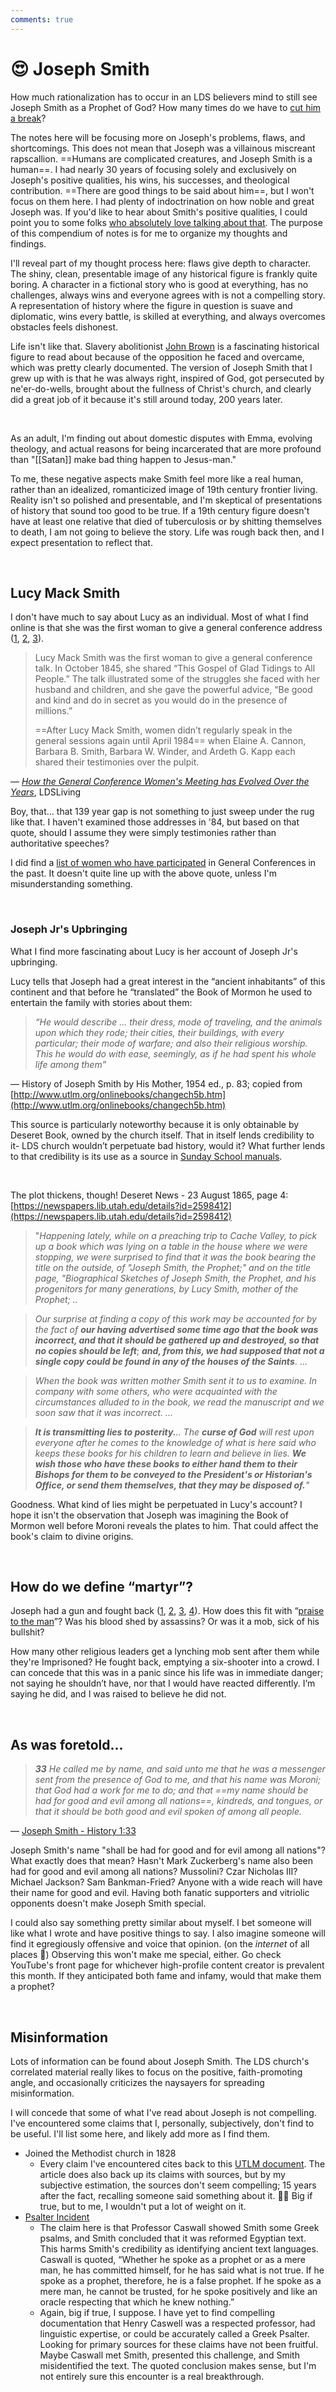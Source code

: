```yaml
---
comments: true
---
```

# 😍 Joseph Smith
How much rationalization has to occur in an LDS believers mind to still see Joseph Smith as a Prophet of God? How many times do we have to [cut him a break](https://www.churchofjesuschrist.org/study/general-conference/2015/10/faith-is-not-by-chance-but-by-choice?lang=eng&id=p17#p17)?

The notes here will be focusing more on Joseph's problems, flaws, and shortcomings. This does not mean that Joseph was a villainous miscreant rapscallion. ==Humans are complicated creatures, and Joseph Smith is a human==. I had nearly 30 years of focusing solely and exclusively on Joseph's positive qualities, his wins, his successes, and theological contribution. ==There are good things to be said about him==, but I won't focus on them here. I had plenty of indoctrination on how noble and great Joseph was. If you'd like to hear about Smith's positive qualities, I could point you to some folks [who absolutely love talking about that](https://www.churchofjesuschrist.org/comeuntochrist/contact-us). The purpose of this compendium of notes is for me to organize my thoughts and findings.

I'll reveal part of my thought process here: flaws give depth to character. The shiny, clean, presentable image of any historical figure is frankly quite boring. A character in a fictional story who is good at everything, has no challenges, always wins and everyone agrees with is not a compelling story. A representation of history where the figure in question is suave and diplomatic, wins every battle, is skilled at everything, and always overcomes obstacles feels dishonest.

Life isn't like that. Slavery abolitionist [John Brown](https://en.wikipedia.org/wiki/John_Brown_(abolitionist)) is a fascinating historical figure to read about because of the opposition he faced and overcame, which was pretty clearly documented. The version of Joseph Smith that I grew up with is that he was always right, inspired of God, got persecuted by ne'er-do-wells, brought about the fullness of Christ's church, and clearly did a great job of it because it's still around today, 200 years later. 

&nbsp;

As an adult, I'm finding out about domestic disputes with Emma, evolving theology, and actual reasons for being incarcerated that are more profound than "[[Satan]] make bad thing happen to Jesus-man."

To me, these negative aspects make Smith feel more like a real human, rather than an idealized, romanticized image of 19th century frontier living. Reality isn't so polished and presentable, and I'm skeptical of presentations of history that sound too good to be true. If a 19th century figure doesn't have at least one relative that died of tuberculosis or by shitting themselves to death, I am not going to believe the story. Life was rough back then, and I expect presentation to reflect that.

&nbsp;

## Lucy Mack Smith
I don't have much to say about Lucy as an individual. Most of what I find online is that she was the first woman to give a general conference address ([1](https://www.ldsliving.com/the-first-time-a-woman-spoke-in-general-conference-lucy-mack-smiths-powerful-talk-from-1845/s/84948), [2](https://www.churchhistorianspress.org/at-the-pulpit/part-1/chapter-5?lang=eng), [3](https://www.churchofjesuschrist.org/church/news/womens-voices-past-and-present-impact-general-conference-and-the-church-for-good?lang=eng)). 

> Lucy Mack Smith was the first woman to give a general conference talk. In October 1845, she shared “This Gospel of Glad Tidings to All People.” The talk illustrated some of the struggles she faced with her husband and children, and she gave the powerful advice, “Be good and kind and do in secret as you would do in the presence of millions.”
>
> ==After Lucy Mack Smith, women didn’t regularly speak in the general sessions again until April 1984== when Elaine A. Cannon, Barbara B. Smith, Barbara W. Winder, and Ardeth G. Kapp each shared their testimonies over the pulpit.

— *[How the General Conference Women's Meeting has Evolved Over the Years](https://www.ldsliving.com/how-the-general-conference-womens-meeting-has-evolved-over-the-years/s/89366)*, LDSLiving

Boy, that... that 139 year gap is not something to just sweep under the rug like that. I haven't examined those addresses in '84, but based on that quote, should I assume they were simply testimonies rather than authoritative speeches?

I did find a [list of women who have participated](https://www.churchhistorianspress.org/at-the-pulpit/reference/appendix?lang=eng) in General Conferences in the past. It doesn't quite line up with the above quote, unless I'm misunderstanding something.

&nbsp;

### Joseph Jr's Upbringing
What I find more fascinating about Lucy is her account of Joseph Jr's upbringing.

Lucy tells that Joseph had a great interest in the “ancient inhabitants” of this continent and that before he “translated” the Book of Mormon he used to entertain the family with stories about them:

> _“He would describe … their dress, mode of traveling, and the animals upon which they rode; their cities, their buildings, with every particular; their mode of warfare; and also their religious worship. This he would do with ease, seemingly, as if he had spent his whole life among them”_

— History of Joseph Smith by His Mother, 1954 ed., p. 83; copied from [http://www.utlm.org/onlinebooks/changech5b.htm](http://www.utlm.org/onlinebooks/changech5b.htm)

This source is particularly noteworthy because it is only obtainable by Deseret Book, owned by the church itself. That in itself lends credibility to it- LDS church wouldn’t perpetuate bad history, would it? What further lends to that credibility is its use as a source in [Sunday School manuals](https://www.churchofjesuschrist.org/manual/the-pearl-of-great-price-student-manual/joseph-smith-history?lang=eng).

&nbsp;

The plot thickens, though!
Deseret News - 23 August 1865, page 4: [https://newspapers.lib.utah.edu/details?id=2598412](https://newspapers.lib.utah.edu/details?id=2598412)

>"_Happening lately, while on a preaching trip to Cache Valley, to pick up a book which was lying on a table in the house where we were stopping, we were surprised to find that it was the book bearing the title on the outside, of "Joseph Smith, the Prophet;" and on the title page, "Biographical Sketches of Joseph Smith, the Prophet, and his progenitors for many generations, by Lucy Smith, mother of the Prophet; .._

>_Our surprise at finding a copy of this work may be accounted for by the fact of_ **_our having advertised some time ago that the book was incorrect, and that it should be gathered up and destroyed, so that no copies should be left_**; **_and, from this, we had supposed that not a single copy could be found in any of the houses of the Saints_**. ...

>_When the book was written mother Smith sent it to us to examine. In company with some others, who were acquainted with the circumstances alluded to in the book, we read the manuscript and we soon saw that it was incorrect. ..._

>**_It is transmitting lies to posterity._**_.. The_ **_curse of God_** _will rest upon everyone after he comes to the knowledge of what is here said who keeps these books for his children to learn and believe in lies._ **_We wish those who have these books to either hand them to their Bishops for them to be conveyed to the President's or Historian's Office, or send them themselves, that they may be disposed of._**_"_

Goodness. What kind of lies might be perpetuated in Lucy's account? I hope it isn't the observation that Joseph was imagining the Book of Mormon well before Moroni reveals the plates to him. That could affect the book's claim to divine origins.

&nbsp;

## How do we define “martyr”?
Joseph had a gun and fought back ([1](https://books.google.ca/books?id=EXjTCwAAQBAJ&pg=PA59#v=onepage&q&f=false), [2](https://fairlatterdaysaints.org/answers/Joseph_Smith_fired_a_gun_at_Carthage_Jail), [3](https://en.wikipedia.org/wiki/Killing_of_Joseph_Smith#Incarceration_at_Carthage_Jail), [4](https://www.deseret.com/faith/2021/4/1/22358412/11-fascinating-images-of-latter-day-saint-artifacts/)). How does this fit with “[praise to the man](https://www.churchofjesuschrist.org/media/music/songs/praise-to-the-man?lang=eng)”? Was his blood shed by assassins? Or was it a mob, sick of his bullshit?

How many other religious leaders get a lynching mob sent after them while they're Imprisoned? He fought back, emptying a six-shooter into a crowd. I can concede that this was in a panic since his life was in immediate danger; not saying he shouldn’t have, nor that I would have reacted differently. I’m saying he did, and I was raised to believe he did not.

&nbsp;

## As was foretold...
> ***33*** *He called me by name, and said unto me that he was a messenger sent from the presence of God to me, and that his name was Moroni; that God had a work for me to do; and that ==my name should be had for good and evil among all nations==, kindreds, and tongues, or that it should be both good and evil spoken of among all people.*

— [Joseph Smith - History 1:33](https://www.churchofjesuschrist.org/study/scriptures/pgp/js-h/1?lang=eng&id=p33#p33)

Joseph Smith's name "shall be had for good and for evil among all nations"? What exactly does that mean? Hasn't Mark Zuckerberg's name also been had for good and evil among all nations? Mussolini? Czar Nicholas III? Michael Jackson? Sam Bankman-Fried? Anyone with a wide reach will have their name for good and evil. Having both fanatic supporters and vitriolic opponents doesn't make Joseph Smith special.

I could also say something pretty similar about myself. I bet someone will like what I wrote and have positive things to say. I also imagine someone will find it egregiously offensive and voice that opinion. (on the *internet* of all places 🫢) Observing this won't make me special, either. Go check YouTube's front page for whichever high-profile content creator is prevalent this month. If they anticipated both fame and infamy, would that make them a prophet?

&nbsp;

## Misinformation
Lots of information can be found about Joseph Smith. The LDS church's correlated material really likes to focus on the positive, faith-promoting angle, and occasionally criticizes the naysayers for spreading misinformation.

I will concede that some of what I've read about Joseph is not compelling. I've encountered some claims that I, personally, subjectively, don't find to be useful. I'll list some here, and likely add more as I find them.

-  Joined the Methodist church in 1828
	- Every claim I've encountered cites back to this [UTLM document](http://www.utlm.org/onlineresources/josephsmithmethodist.htm). The article does also back up its claims with sources, but by my subjective estimation, the sources don't seem compelling; 15 years after the fact, recalling someone said something about it. 🤷‍♂️ Big if true, but to me, I wouldn't put a lot of weight on it.
-  [Psalter Incident](https://en.wikipedia.org/wiki/The_Greek_Psalter_Incident)
	- The claim here is that Professor Caswall showed Smith some Greek psalms, and Smith concluded that it was reformed Egyptian text. This harms Smith's credibility as identifying ancient text languages. Caswall is quoted, “Whether he spoke as a prophet or as a mere man, he has committed himself, for he has said what is not true. If he spoke as a prophet, therefore, he is a false prophet. If he spoke as a mere man, he cannot be trusted, for he spoke positively and like an oracle respecting that which he knew nothing.”
	- Again, big if true, I suppose. I have yet to find compelling documentation that Henry Caswell was a respected professor, had linguistic expertise, or could be accurately called a Greek Psalter. Looking for primary sources for these claims have not been fruitful. Maybe Caswall met Smith, presented this challenge, and Smith misidentified the text. The quoted conclusion makes sense, but I'm not entirely sure this encounter is a real breakthrough.

